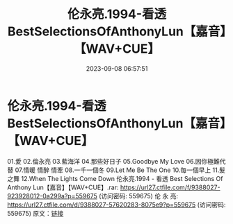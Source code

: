 ﻿---
title: 伦永亮.1994-看透BestSelectionsOfAnthonyLun【嘉音】【WAV+CUE】
date: 2023-09-08 06:57:51
categories: WAV车载音乐、镜像
tags: 华语中文
---
# 伦永亮.1994-看透BestSelectionsOfAnthonyLun【嘉音】【WAV+CUE】

01.愛
02.倫永亮
03.藍海洋
04.那些好日子
05.Goodbye My Love
06.因你極難代替
07.情暖 情醉 情牽
08.一千一個冬
09.Let Me Be The One
10.每一個早上
11.髮之舞
12.When The Lights Come Down
伦永亮.1994 - 看透 Best Selections Of Anthony Lun【嘉音】【WAV+CUE】.rar:
https://url27.ctfile.com/f/9388027-923928012-0a299a?p=559675
(访问密码: 559675)
伦 永 亮: https://url27.ctfile.com/d/9388027-57620283-8075e9?p=559675
(访问密码: 559675)
原文：[链接](https://blog.sina.com.cn/s/blog_1647c7e76010313dl.html)